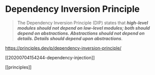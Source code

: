 # Dependency Inversion Principle

> The Dependency Inversion Principle (DIP) states that _**high-level modules should not depend on low-level modules; both should depend on abstractions. Abstractions should not depend on details. Details should depend upon abstractions**_.

https://principles.dev/p/dependency-inversion-principle/

[[20200704154244-dependency-injection]]

[[principles]]